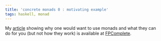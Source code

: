 ```yaml
---
title: 'concrete monads 0 : motivating example'
tags: haskell, monad
---
```


My [article](https://www.fpcomplete.com/user/haroldcarr/example-of-why-to-use-monads-what-they-can-do)
showing why one would want to use monads and what they can do for you (but not how they work) is available at
[FPComplete](https://www.fpcomplete.com/).


